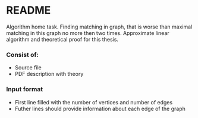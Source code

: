 # README #

Algorithm home task. Finding matching in graph, that is worse than maximal matching in this graph no more then two times. Approximate linear algorithm and theoretical proof for this thesis.

### Consist of: ###

* Source file
* PDF description with theory

### Input format ###

* First line filled with the number of vertices and number of edges
* Futher lines should provide information about each edge of the graph 